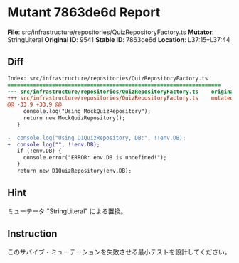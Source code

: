 # Mutant 7863de6d Report

**File**: src/infrastructure/repositories/QuizRepositoryFactory.ts
**Mutator**: StringLiteral
**Original ID**: 9541
**Stable ID**: 7863de6d
**Location**: L37:15–L37:44

## Diff

```diff
Index: src/infrastructure/repositories/QuizRepositoryFactory.ts
===================================================================
--- src/infrastructure/repositories/QuizRepositoryFactory.ts	original
+++ src/infrastructure/repositories/QuizRepositoryFactory.ts	mutated #9541
@@ -33,9 +33,9 @@
     console.log("Using MockQuizRepository");
     return new MockQuizRepository();
   }
 
-  console.log("Using D1QuizRepository, DB:", !!env.DB);
+  console.log("", !!env.DB);
   if (!env.DB) {
     console.error("ERROR: env.DB is undefined!");
   }
   return new D1QuizRepository(env.DB);
```

## Hint

ミューテータ "StringLiteral" による置換。

## Instruction

このサバイブ・ミューテーションを失敗させる最小テストを設計してください。
